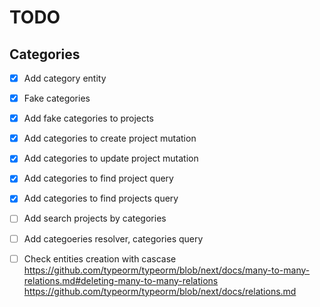 # TODO

## Categories

- [x] Add category entity
- [x] Fake categories
- [x] Add fake categories to projects
- [x] Add categories to create project mutation
- [x] Add categories to update project mutation
- [x] Add categories to find project query
- [x] Add categories to find projects query
- [ ] Add search projects by categories

- [ ] Add categoeries resolver, categories query

- [ ] Check entities creation with cascase <https://github.com/typeorm/typeorm/blob/next/docs/many-to-many-relations.md#deleting-many-to-many-relations>
      https://github.com/typeorm/typeorm/blob/next/docs/relations.md
